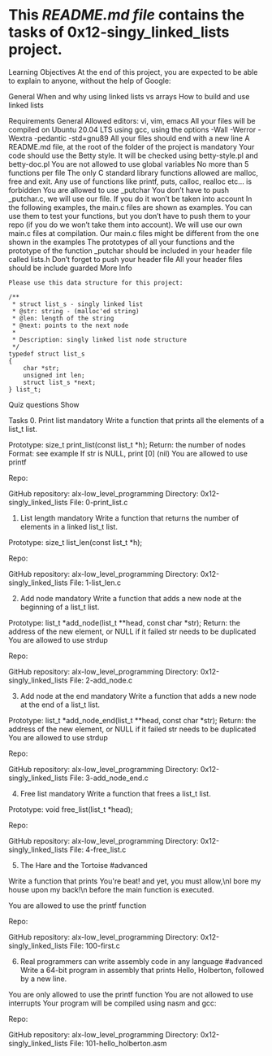 # This _README.md file_ contains the tasks of 0x12-singy_linked_lists project.
Learning Objectives
At the end of this project, you are expected to be able to explain to anyone, without the help of Google:

General
When and why using linked lists vs arrays
How to build and use linked lists

Requirements
General
Allowed editors: vi, vim, emacs
All your files will be compiled on Ubuntu 20.04 LTS using gcc, using the options -Wall -Werror -Wextra -pedantic -std=gnu89
All your files should end with a new line
A README.md file, at the root of the folder of the project is mandatory
Your code should use the Betty style. It will be checked using betty-style.pl and betty-doc.pl
You are not allowed to use global variables
No more than 5 functions per file
The only C standard library functions allowed are malloc, free and exit. Any use of functions like printf, puts, calloc, realloc etc… is forbidden
You are allowed to use _putchar
You don’t have to push _putchar.c, we will use our file. If you do it won’t be taken into account
In the following examples, the main.c files are shown as examples. You can use them to test your functions, but you don’t have to push them to your repo (if you do we won’t take them into account). We will use our own main.c files at compilation. Our main.c files might be different from the one shown in the examples
The prototypes of all your functions and the prototype of the function _putchar should be included in your header file called lists.h
Don’t forget to push your header file
All your header files should be include guarded
More Info
````````````````````````
Please use this data structure for this project:

/**
 * struct list_s - singly linked list
 * @str: string - (malloc'ed string)
 * @len: length of the string
 * @next: points to the next node
 *
 * Description: singly linked list node structure
 */
typedef struct list_s
{
    char *str;
    unsigned int len;
    struct list_s *next;
} list_t;
`````````````````````````
Quiz questions
Show

Tasks
0. Print list
mandatory
Write a function that prints all the elements of a list_t list.

Prototype: size_t print_list(const list_t *h);
Return: the number of nodes
Format: see example
If str is NULL, print [0] (nil)
You are allowed to use printf

Repo:

GitHub repository: alx-low_level_programming
Directory: 0x12-singly_linked_lists
File: 0-print_list.c
 
1. List length
mandatory
Write a function that returns the number of elements in a linked list_t list.

Prototype: size_t list_len(const list_t *h);

Repo:

GitHub repository: alx-low_level_programming
Directory: 0x12-singly_linked_lists
File: 1-list_len.c
 
2. Add node
mandatory
Write a function that adds a new node at the beginning of a list_t list.

Prototype: list_t *add_node(list_t **head, const char *str);
Return: the address of the new element, or NULL if it failed
str needs to be duplicated
You are allowed to use strdup
 
Repo:

GitHub repository: alx-low_level_programming
Directory: 0x12-singly_linked_lists
File: 2-add_node.c
 
3. Add node at the end
mandatory
Write a function that adds a new node at the end of a list_t list.

Prototype: list_t *add_node_end(list_t **head, const char *str);
Return: the address of the new element, or NULL if it failed
str needs to be duplicated
You are allowed to use strdup

Repo:

GitHub repository: alx-low_level_programming
Directory: 0x12-singly_linked_lists
File: 3-add_node_end.c
 
4. Free list
mandatory
Write a function that frees a list_t list.

Prototype: void free_list(list_t *head);

Repo:

GitHub repository: alx-low_level_programming
Directory: 0x12-singly_linked_lists
File: 4-free_list.c
 
5. The Hare and the Tortoise
#advanced


Write a function that prints You're beat! and yet, you must allow,\nI bore my house upon my back!\n before the main function is executed.

You are allowed to use the printf function

Repo:

GitHub repository: alx-low_level_programming
Directory: 0x12-singly_linked_lists
File: 100-first.c
 
6. Real programmers can write assembly code in any language
#advanced
Write a 64-bit program in assembly that prints Hello, Holberton, followed by a new line.

You are only allowed to use the printf function
You are not allowed to use interrupts
Your program will be compiled using nasm and gcc:

Repo:

GitHub repository: alx-low_level_programming
Directory: 0x12-singly_linked_lists
File: 101-hello_holberton.asm

